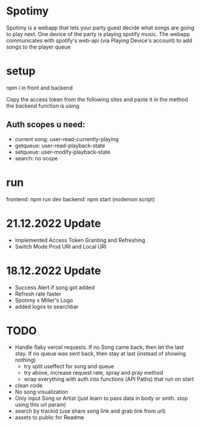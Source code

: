 # Spotimy
Spotimy is a webapp that lets your party guest decide what songs are going to play next.
One device of the party is playing spotify music. The webapp communicates with spotify's web-api (via Playing Device's account) to add songs to the player queue
# setup

npm i in front and backend

Copy the access token from the following sites and paste it in the method the backend function is using

## Auth scopes u need:
 * current song: user-read-currently-playing
 * getqueue: user-read-playback-state
 * setqueue: user-modify-playback-state
 * search: no scope

# run 
frontend: npm run dev
backend: npm start (nodemon script)

# 21.12.2022 Update
- Implemented Access Token Granting and Refreshing
- Switch Mode Prod URI and Local URI

# 18.12.2022 Update
- Success Alert if song got added
- Refresh rate faster
- Spotimy x Miller's Logo
- added logos to searchbar


# TODO
- Handle flaky vercel requests. If no Song came back, then let the last stay. If no queue was sent back, then stay at last (instead of showing nothing)
    - try split useffect for song and queue
    - try above, increase request rate, spray and pray method
    - wrap everything with auth into functions (API Paths) that run on start
- clean code
- No song visualization
- Only input Song or Artist (just learn to pass data in body or smth. stop using this url param)
- search by trackid (use share song link and grab link from url)
- assets to public for Readme
